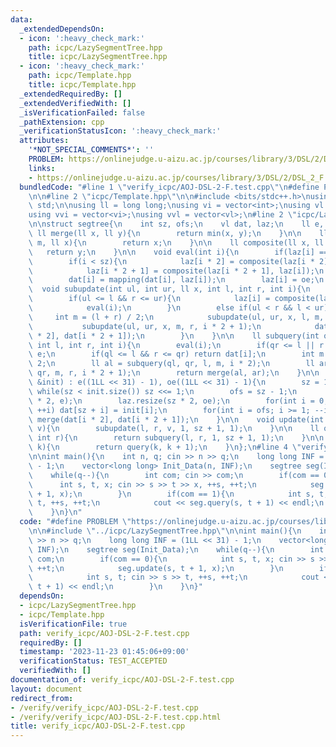 ```yaml
---
data:
  _extendedDependsOn:
  - icon: ':heavy_check_mark:'
    path: icpc/LazySegmentTree.hpp
    title: icpc/LazySegmentTree.hpp
  - icon: ':heavy_check_mark:'
    path: icpc/Template.hpp
    title: icpc/Template.hpp
  _extendedRequiredBy: []
  _extendedVerifiedWith: []
  _isVerificationFailed: false
  _pathExtension: cpp
  _verificationStatusIcon: ':heavy_check_mark:'
  attributes:
    '*NOT_SPECIAL_COMMENTS*': ''
    PROBLEM: https://onlinejudge.u-aizu.ac.jp/courses/library/3/DSL/2/DSL_2_F
    links:
    - https://onlinejudge.u-aizu.ac.jp/courses/library/3/DSL/2/DSL_2_F
  bundledCode: "#line 1 \"verify_icpc/AOJ-DSL-2-F.test.cpp\"\n#define PROBLEM \"https://onlinejudge.u-aizu.ac.jp/courses/library/3/DSL/2/DSL_2_F\"\
    \n\n#line 2 \"icpc/Template.hpp\"\n\n#include <bits/stdc++.h>\nusing namespace\
    \ std;\n\nusing ll = long long;\nusing vi = vector<int>;\nusing vl = vector<ll>;\n\
    using vvi = vector<vi>;\nusing vvl = vector<vl>;\n#line 2 \"icpc/LazySegmentTree.hpp\"\
    \n\nstruct segtree{\n    int sz, ofs;\n    vl dat, laz;\n    ll e, oe;\n\n   \
    \ ll merge(ll x, ll y){\n        return min(x, y);\n    }\n\n    ll mapping(ll\
    \ m, ll x){\n        return x;\n    }\n\n    ll composite(ll x, ll y){\n     \
    \   return y;\n    }\n\n    void eval(int i){\n        if(laz[i] == oe) return;\n\
    \        if(i < sz){\n            laz[i * 2] = composite(laz[i * 2], laz[i]);\n\
    \            laz[i * 2 + 1] = composite(laz[i * 2 + 1], laz[i]);\n        }\n\
    \        dat[i] = mapping(dat[i], laz[i]);\n        laz[i] = oe;\n    }\n\n  \
    \  void subupdate(int ul, int ur, ll x, int l, int r, int i){\n        eval(i);\n\
    \        if(ul <= l && r <= ur){\n            laz[i] = composite(laz[i], x);\n\
    \            eval(i);\n        }\n        else if(ul < r && l < ur){\n       \
    \     int m = (l + r) / 2;\n            subupdate(ul, ur, x, l, m, i * 2);\n \
    \           subupdate(ul, ur, x, m, r, i * 2 + 1);\n            dat[i] = merge(dat[i\
    \ * 2], dat[i * 2 + 1]);\n        }\n    }\n\n    ll subquery(int ql, int qr,\
    \ int l, int r, int i){\n        eval(i);\n        if(qr <= l || r <= ql) return\
    \ e;\n        if(ql <= l && r <= qr) return dat[i];\n        int m = (l + r) /\
    \ 2;\n        ll al = subquery(ql, qr, l, m, i * 2);\n        ll ar = subquery(ql,\
    \ qr, m, r, i * 2 + 1);\n        return merge(al, ar);\n    }\n\n    segtree(vl\
    \ &init) : e((1LL << 31) - 1), oe((1LL << 31) - 1){\n        sz = 1;\n       \
    \ while(sz < init.size()) sz <<= 1;\n        ofs = sz - 1;\n        dat.resize(sz\
    \ * 2, e);\n        laz.resize(sz * 2, oe);\n        for(int i = 0; i < init.size();\
    \ ++i) dat[sz + i] = init[i];\n        for(int i = ofs; i >= 1; --i) dat[i] =\
    \ merge(dat[i * 2], dat[i * 2 + 1]);\n    }\n\n    void update(int l, int r, ll\
    \ v){\n        subupdate(l, r, v, 1, sz + 1, 1);\n    }\n\n    ll query(int l,\
    \ int r){\n        return subquery(l, r, 1, sz + 1, 1);\n    }\n\n    ll get(int\
    \ k){\n        return query(k, k + 1);\n    }\n};\n#line 4 \"verify_icpc/AOJ-DSL-2-F.test.cpp\"\
    \n\nint main(){\n    int n, q; cin >> n >> q;\n    long long INF = (1LL << 31)\
    \ - 1;\n    vector<long long> Init_Data(n, INF);\n    segtree seg(Init_Data);\n\
    \    while(q--){\n        int com; cin >> com;\n        if(com == 0){\n      \
    \      int s, t, x; cin >> s >> t >> x, ++s, ++t;\n            seg.update(s, t\
    \ + 1, x);\n        }\n        if(com == 1){\n            int s, t; cin >> s >>\
    \ t, ++s, ++t;\n            cout << seg.query(s, t + 1) << endl;\n        }\n\
    \    }\n}\n"
  code: "#define PROBLEM \"https://onlinejudge.u-aizu.ac.jp/courses/library/3/DSL/2/DSL_2_F\"\
    \n\n#include \"../icpc/LazySegmentTree.hpp\"\n\nint main(){\n    int n, q; cin\
    \ >> n >> q;\n    long long INF = (1LL << 31) - 1;\n    vector<long long> Init_Data(n,\
    \ INF);\n    segtree seg(Init_Data);\n    while(q--){\n        int com; cin >>\
    \ com;\n        if(com == 0){\n            int s, t, x; cin >> s >> t >> x, ++s,\
    \ ++t;\n            seg.update(s, t + 1, x);\n        }\n        if(com == 1){\n\
    \            int s, t; cin >> s >> t, ++s, ++t;\n            cout << seg.query(s,\
    \ t + 1) << endl;\n        }\n    }\n}"
  dependsOn:
  - icpc/LazySegmentTree.hpp
  - icpc/Template.hpp
  isVerificationFile: true
  path: verify_icpc/AOJ-DSL-2-F.test.cpp
  requiredBy: []
  timestamp: '2023-11-23 01:45:06+09:00'
  verificationStatus: TEST_ACCEPTED
  verifiedWith: []
documentation_of: verify_icpc/AOJ-DSL-2-F.test.cpp
layout: document
redirect_from:
- /verify/verify_icpc/AOJ-DSL-2-F.test.cpp
- /verify/verify_icpc/AOJ-DSL-2-F.test.cpp.html
title: verify_icpc/AOJ-DSL-2-F.test.cpp
---
```

